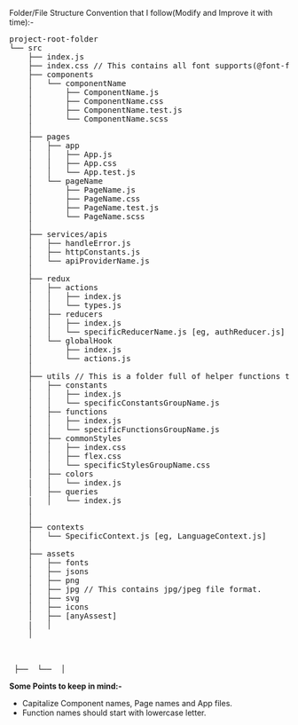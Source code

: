 Folder/File Structure Convention that I follow(Modify and Improve it with time):-   
<pre>
project-root-folder
└── src
    ├── index.js
    ├── index.css // This contains all font supports(@font-faces)
    ├── components
    │   └── componentName
    │       ├── ComponentName.js
    │       ├── ComponentName.css
    │       ├── ComponentName.test.js
    │       └── ComponentName.scss
    │ 
    ├── pages
    │	├── app
    │	│   ├── App.js
    │	│   ├── App.css
    │	│   └── App.test.js
    │   └── pageName
    │	    ├── PageName.js
    │	    ├── PageName.css
    │       ├── PageName.test.js
    │       └── PageName.scss
    │
    ├── services/apis
    │   ├── handleError.js
    │   ├── httpConstants.js
    │   └── apiProviderName.js
    │
    ├── redux  
    │   ├── actions
    │   │   ├── index.js
    │	│   └── types.js
    │   ├── reducers
    │   │   ├── index.js
    │   │   └── specificReducerName.js [eg, authReducer.js]
    │	└── globalHook
    │		├── index.js
    │		└── actions.js
    │
    ├── utils // This is a folder full of helper functions that are used globally.
    │   ├── constants
    │   │   ├── index.js           
    │   │   └── specificConstantsGroupName.js
    │	├── functions
    │   │   ├── index.js
    │   │   └── specificFunctionsGroupName.js
    │   ├── commonStyles
    │   │   ├── index.css
    │   │   ├── flex.css
    │   │   └── specificStylesGroupName.css
    │   ├── colors
    |   │   └── index.js   
    │   ├── queries
    |   │   └── index.js 
    │   
    │
    ├── contexts
    │   └── SpecificContext.js [eg, LanguageContext.js]
    │
    ├── assets    
    │   ├── fonts 
    │   ├── jsons
    │   ├── png 
    │   ├── jpg // This contains jpg/jpeg file format.
    │   ├── svg   
    │   ├── icons  
    │   ├── [anyAssest]
    |   │   
    │


​	
 ├──  └──  │
</pre>

__Some Points to keep in mind:-__
 * Capitalize Component names, Page names and App files.   
 * Function names should start with lowercase letter.   

